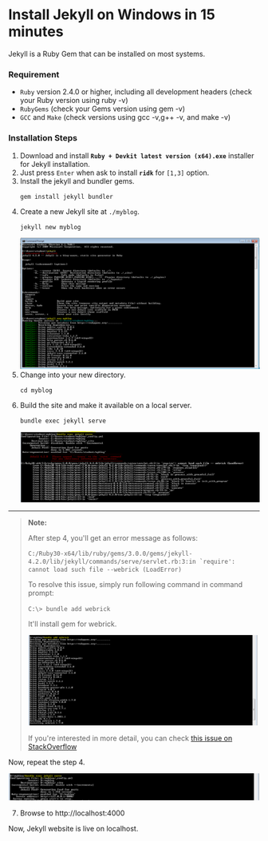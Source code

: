 # Install Jekyll on Windows in 15 minutes

Jekyll is a Ruby Gem that can be installed on most systems.

### Requirement
- `Ruby` version 2.4.0 or higher, including all development headers (check your Ruby version using ruby -v)
- `RubyGems` (check your Gems version using gem -v)
- `GCC` and `Make` (check versions using gcc -v,g++ -v, and make -v)

### Installation Steps

1. Download and install **`Ruby + Devkit latest version (x64).exe`** installer for Jekyll installation.
2. Just press `Enter` when ask to install **`ridk`** for `[1,3]` option.
3. Install the jekyll and bundler gems.
    ```
    gem install jekyll bundler
    ```
4. Create a new Jekyll site at `./myblog`.
    ```
    jekyll new myblog
    ```
    ![](https://github.com/ramlaxman/Tech-Writer-Portfolio/raw/main/Developer%20and%20Configuration%20Guides/Jekyll%20install%20steps/jek-1.PNG)
5. Change into your new directory.
    ```
    cd myblog
    ```
6. Build the site and make it available on a local server.
    ```
    bundle exec jekyll serve
    ```
    ![](https://github.com/ramlaxman/Tech-Writer-Portfolio/raw/main/Developer%20and%20Configuration%20Guides/Jekyll%20install%20steps/jek-2.PNG)

---
>
> **Note:** 
>  
> After step 4, you'll get an error message as follows: 
> ```
> C:/Ruby30-x64/lib/ruby/gems/3.0.0/gems/jekyll-4.2.0/lib/jekyll/commands/serve/servlet.rb:3:in `require': cannot load such file --webrick (LoadError)
> ```
> To resolve this issue, simply run following command in command prompt:
> 
> `C:\> bundle add webrick`
> 
> It'll install gem for webrick.
> 
> ![](https://github.com/ramlaxman/Tech-Writer-Portfolio/raw/main/Developer%20and%20Configuration%20Guides/Jekyll%20install%20steps/jek-3.PNG)
> 
> If you're interested in more detail, you can check [this issue on StackOverflow](https://github.com/jekyll/jekyll/issues/8523#issuecomment-751409319)
>  

Now, repeat the step 4.

![](https://github.com/ramlaxman/Tech-Writer-Portfolio/raw/main/Developer%20and%20Configuration%20Guides/Jekyll%20install%20steps/jek-4.PNG)

7. Browse to http://localhost:4000

Now, Jekyll website is live on localhost.

